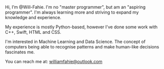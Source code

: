 Hi, I’m @Will-Fahie. I'm no "master programmer", but am an "aspiring programmer". I'm always learning more and striving to expand my knowledge and experience.

My experience is mostly Python-based, however I've done some work with C++, Swift, HTML and CSS.

I'm interested in Machine Learning and Data Science. The concept of computers being able to recognise patterns and make human-like decisions fascinates me.

You can reach me at:
williamfahie@outlook.com
